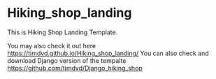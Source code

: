 # Hiking_shop_landing
This is Hiking Shop Landing Template.<br>

You may also check it out here https://timdvd.github.io/Hiking_shop_landing/
You can also check and download Django version of the tempalte https://github.com/timdvd/Django_hiking_shop 

